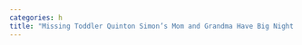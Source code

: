 ```yaml
---
categories: h
title: "Missing Toddler Quinton Simon’s Mom and Grandma Have Big Night Out Amid FBI Search"
---
```

